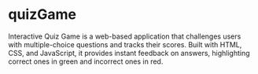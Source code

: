 # quizGame
Interactive Quiz Game is a web-based application that challenges users with multiple-choice questions and tracks their scores. Built with HTML, CSS, and JavaScript, it provides instant feedback on answers, highlighting correct ones in green and incorrect ones in red. 

